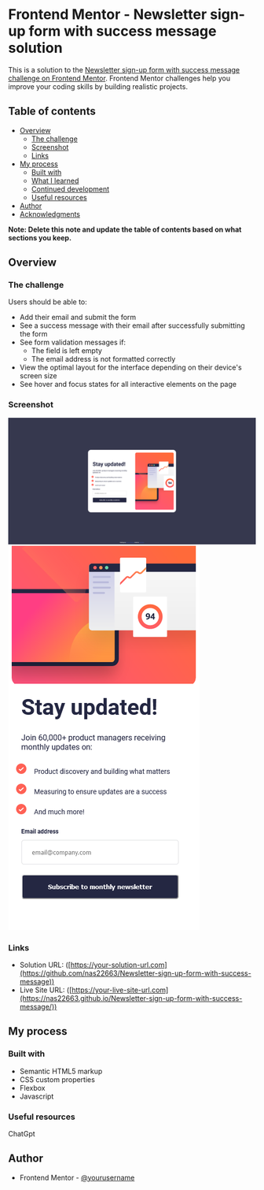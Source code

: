 # Frontend Mentor - Newsletter sign-up form with success message solution

This is a solution to the [Newsletter sign-up form with success message challenge on Frontend Mentor](https://www.frontendmentor.io/challenges/newsletter-signup-form-with-success-message-3FC1AZbNrv). Frontend Mentor challenges help you improve your coding skills by building realistic projects. 

## Table of contents

- [Overview](#overview)
  - [The challenge](#the-challenge)
  - [Screenshot](#screenshot)
  - [Links](#links)
- [My process](#my-process)
  - [Built with](#built-with)
  - [What I learned](#what-i-learned)
  - [Continued development](#continued-development)
  - [Useful resources](#useful-resources)
- [Author](#author)
- [Acknowledgments](#acknowledgments)

**Note: Delete this note and update the table of contents based on what sections you keep.**

## Overview

### The challenge

Users should be able to:

- Add their email and submit the form
- See a success message with their email after successfully submitting the form
- See form validation messages if:
  - The field is left empty
  - The email address is not formatted correctly
- View the optimal layout for the interface depending on their device's screen size
- See hover and focus states for all interactive elements on the page

### Screenshot

![Desktop](./Desktop.png)
![Mobile](./Mobile.png)


### Links

- Solution URL: ([https://your-solution-url.com](https://github.com/nas22663/Newsletter-sign-up-form-with-success-message))
- Live Site URL: ([https://your-live-site-url.com](https://nas22663.github.io/Newsletter-sign-up-form-with-success-message/))

## My process

### Built with

- Semantic HTML5 markup
- CSS custom properties
- Flexbox
- Javascript

### Useful resources
ChatGpt

## Author

- Frontend Mentor - [@yourusername](https://www.frontendmentor.io/profile/nas22663)
